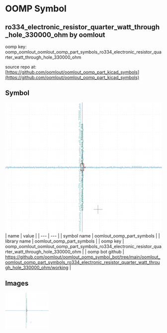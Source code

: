 # OOMP Symbol  
## ro334_electronic_resistor_quarter_watt_through_hole_330000_ohm  by oomlout  
  
oomp key: oomp_oomlout_oomlout_oomp_part_symbols_ro334_electronic_resistor_quarter_watt_through_hole_330000_ohm  
  
source repo at: [https://github.com/oomlout/oomlout_oomp_part_kicad_symbols](https://github.com/oomlout/oomlout_oomp_part_kicad_symbols)  
## Symbol  
  
[![working.png](working_600.png)](working.png)  
| name | value | 
| --- | --- | 
| symbol name | oomlout_oomp_part_symbols | 
| library name | oomlout_oomp_part_symbols | 
| oomp key | oomp_oomlout_oomlout_oomp_part_symbols_ro334_electronic_resistor_quarter_watt_through_hole_330000_ohm | 
| oomp bot github | https://github.com/oomlout/oomlout_oomp_symbol_bot/tree/main/oomlout_oomlout_oomp_part_symbols_ro334_electronic_resistor_quarter_watt_through_hole_330000_ohm/working | 
## Images  
  
[![working.png](working_140.png)](working.png)  
